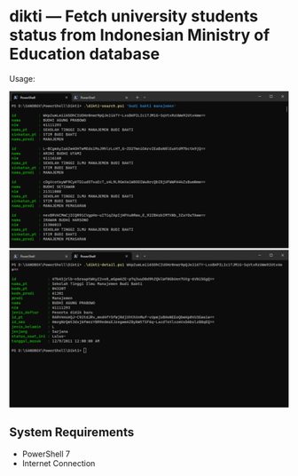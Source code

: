 dikti — Fetch university students status from Indonesian Ministry of Education database
=======

Usage:

![ss-1.png](https://raw.githubusercontent.com/DNS/Dikti/refs/heads/master/ss-1.png)
![ss-2.png](https://raw.githubusercontent.com/DNS/Dikti/refs/heads/master/ss-2.png)


System Requirements
-------------------

- PowerShell 7
- Internet Connection


